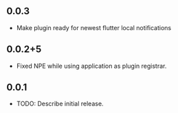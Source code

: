 ## 0.0.3

 - Make plugin ready for newest flutter local notifications

## 0.0.2+5

 - Fixed NPE while using application as plugin registrar. 

## 0.0.1

* TODO: Describe initial release.
